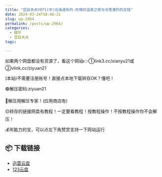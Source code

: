 ```yaml
---
title: "昆廷夫夫V071(中)北海道系列-热情的温泉之夜与冰雪激烈的交错"
date: 2024-03-24T18:46:21
slug: wp-2964
permalink: /posts/wp-2964/
categories:
  - 精华
  - 昆廷夫夫
tags:

---
```


如果两个网盘都没有资源了，看这个网站👉①link3.cc/xianyu21或②vlink.cc/ziyuan21

(本站)不需要注册账号！直接点本地下载转存OK？懂吧！

🟢解压密码:ziyuan21

🔵解压用解压专家！(应用商店有)

🟡转存的链接网盘有教程！一定要看教程！按教程操作！不按教程操作你不会解压！

💰🈶能力的宝，可以点左下角赞赏支持一下网站运行

## 📦 下载链接
- [迅雷云盘](https://blziyuan21.com/pay-download/2964?key=8bb3d778b0&down_id=0)
- [123云盘](https://blziyuan21.com/pay-download/2964?key=8bb3d778b0&down_id=1)

